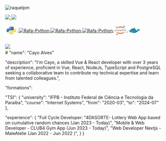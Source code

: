 <div align="start">
  <p align="left"> <img src="https://komarev.com/ghpvc/?username=patocoding&label=Profile%20views&color=0e75b6&style=flat" alt="raquelpm" /> </p>
  <a href="https://github.com/patocoding">
  <img height="180em" src="https://github-readme-stats-git-masterrstaa-rickstaa.vercel.app/api?username=patocoding&show_icons=true&theme=dark&include_all_commits=true&count_private=true">
 <img height="180em" src="https://github-readme-stats-git-masterrstaa-rickstaa.vercel.app/api/top-langs/?username=patocoding&layout=compact&langs_count=7&theme=dark"/>
</div>
<div style="display: inline_block"><br>
  <img align="center" alt="Rafa-Python" height="30" width="40" src="https://raw.githubusercontent.com/devicons/devicon/master/icons/python/python-original.svg">
  <img align="center" alt="Rafa-Python" height="30" width="40" src="https://cdn.jsdelivr.net/gh/devicons/devicon/icons/c/c-original.svg" />
  <img align="center" alt="Rafa-Python" height="30" width="40" src="https://cdn.jsdelivr.net/gh/devicons/devicon/icons/cplusplus/cplusplus-original.svg" />
  <img align="center" alt="Rafa-Python" height="30" width="40" src="https://cdn.jsdelivr.net/gh/devicons/devicon/icons/arduino/arduino-original.svg" />
  <img align="center" alt="Rafa-Python" height="30" width="40" src="https://raw.githubusercontent.com/devicons/devicon/master/icons/jupyter/jupyter-original-wordmark.svg" />
  <img align="center" alt="Rafa-Python" height="30" width="40" src="https://github.com/devicons/devicon/blob/master/icons/docker/docker-original.svg" /></div>
  
  ##
 
<div> 
  <a href=https://www.linkedin.com/in/cayo-alves-94602b1a8/" target="_blank"><img src="https://img.shields.io/badge/-LinkedIn-%230077B5?style=for-the-badge&logo=linkedin&logoColor=white" target="_blank"></a> 
</div>


  <div>
    # "name": "Cayo Alves"
 <p> "description": "I'm Cayo, a skilled Vue & React developer with over 3 years of experience, proficient in Vue, React, NodeJs, TypeScript and PostgreSQL seeking a collaborative team to 	 
  contribute my technical expertise and learn from talented colleagues.",</p>
  <p>"formations": </p>
 <p>
    "TSI": {
           "university": "IFPB - Instituto Federal de Ciência e Tecnologia da Paraíba",
           "course": "Internet Systems",
           "from": "2020-03",
           "to": "2024-07"   	
   },
 </p>
  "experience": {
   "Full Cycle Developer: "4DASORTE- Lottery Web App based on cumulative random chances (Jan 2023 - Today)",
   "Mobile & Web Developer - CLUB4 Gym App (Jun 2023 - Today)",   	
   "Web Developer Nextjs - MaleAtelie (Jan 2022 - Jun 2022 )",   	
  }
}
  </div>
<!---
patocoding/patocoding is a ✨ special ✨ repository because its `README.md` (this file) appears on your GitHub profile.
You can click the Preview link to take a look at your changes.
--->
